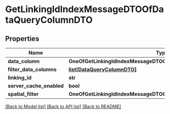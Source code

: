 # GetLinkingIdIndexMessageDTOOfDataQueryColumnDTO

## Properties
Name | Type | Description | Notes
------------ | ------------- | ------------- | -------------
**data_column** | **OneOfGetLinkingIdIndexMessageDTOOfDataQueryColumnDTODataColumn** |  | [optional] 
**filter_data_columns** | [**list[DataQueryColumnDTO]**](DataQueryColumnDTO.md) |  | [optional] 
**linking_id** | **str** |  | [optional] 
**server_cache_enabled** | **bool** |  | [optional] 
**spatial_filter** | **OneOfGetLinkingIdIndexMessageDTOOfDataQueryColumnDTOSpatialFilter** |  | [optional] 

[[Back to Model list]](../README.md#documentation-for-models) [[Back to API list]](../README.md#documentation-for-api-endpoints) [[Back to README]](../README.md)

